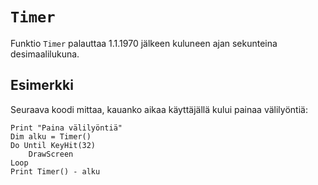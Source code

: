 `Timer`
==========

Funktio `Timer` palauttaa 1.1.1970 jälkeen kuluneen ajan sekunteina desimaalilukuna.

Esimerkki
----------

Seuraava koodi mittaa, kauanko aikaa käyttäjällä kului painaa välilyöntiä:

    Print "Paina välilyöntiä"
    Dim alku = Timer()
    Do Until KeyHit(32)
        DrawScreen
    Loop
    Print Timer() - alku

